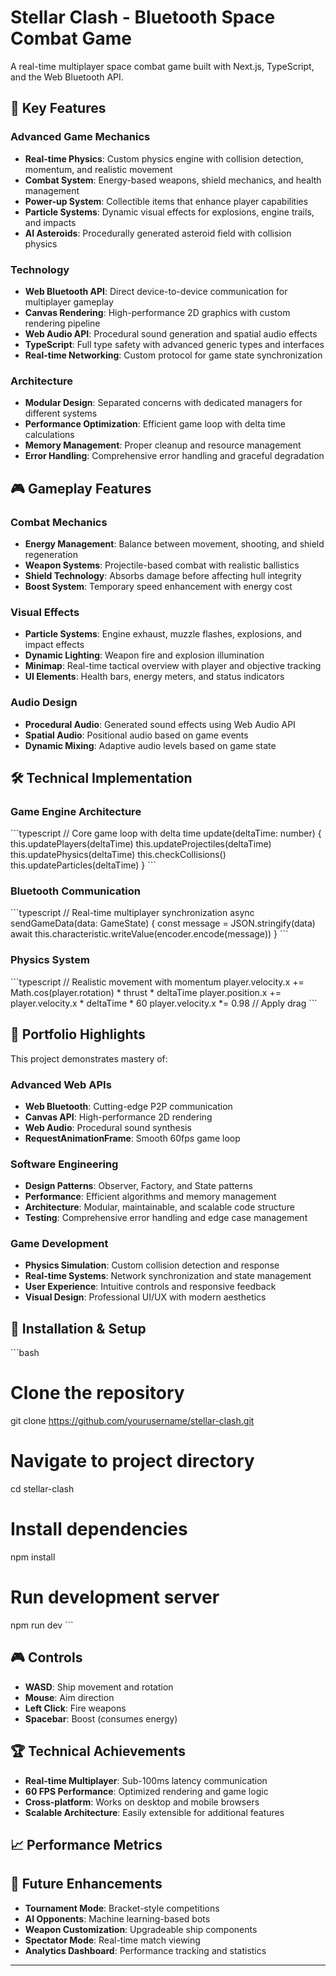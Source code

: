 # Stellar Clash - Bluetooth Space Combat Game

A real-time multiplayer space combat game built with Next.js, TypeScript, and the Web Bluetooth API.

## 🚀 Key Features

### Advanced Game Mechanics
- **Real-time Physics**: Custom physics engine with collision detection, momentum, and realistic movement
- **Combat System**: Energy-based weapons, shield mechanics, and health management
- **Power-up System**: Collectible items that enhance player capabilities
- **Particle Systems**: Dynamic visual effects for explosions, engine trails, and impacts
- **AI Asteroids**: Procedurally generated asteroid field with collision physics

### Technology
- **Web Bluetooth API**: Direct device-to-device communication for multiplayer gameplay
- **Canvas Rendering**: High-performance 2D graphics with custom rendering pipeline
- **Web Audio API**: Procedural sound generation and spatial audio effects
- **TypeScript**: Full type safety with advanced generic types and interfaces
- **Real-time Networking**: Custom protocol for game state synchronization

### Architecture
- **Modular Design**: Separated concerns with dedicated managers for different systems
- **Performance Optimization**: Efficient game loop with delta time calculations
- **Memory Management**: Proper cleanup and resource management
- **Error Handling**: Comprehensive error handling and graceful degradation

## 🎮 Gameplay Features

### Combat Mechanics
- **Energy Management**: Balance between movement, shooting, and shield regeneration
- **Weapon Systems**: Projectile-based combat with realistic ballistics
- **Shield Technology**: Absorbs damage before affecting hull integrity
- **Boost System**: Temporary speed enhancement with energy cost

### Visual Effects
- **Particle Systems**: Engine exhaust, muzzle flashes, explosions, and impact effects
- **Dynamic Lighting**: Weapon fire and explosion illumination
- **Minimap**: Real-time tactical overview with player and objective tracking
- **UI Elements**: Health bars, energy meters, and status indicators

### Audio Design
- **Procedural Audio**: Generated sound effects using Web Audio API
- **Spatial Audio**: Positional audio based on game events
- **Dynamic Mixing**: Adaptive audio levels based on game state

## 🛠 Technical Implementation

### Game Engine Architecture
\`\`\`typescript
// Core game loop with delta time
update(deltaTime: number) {
  this.updatePlayers(deltaTime)
  this.updateProjectiles(deltaTime)
  this.updatePhysics(deltaTime)
  this.checkCollisions()
  this.updateParticles(deltaTime)
}
\`\`\`

### Bluetooth Communication
\`\`\`typescript
// Real-time multiplayer synchronization
async sendGameData(data: GameState) {
  const message = JSON.stringify(data)
  await this.characteristic.writeValue(encoder.encode(message))
}
\`\`\`

### Physics System
\`\`\`typescript
// Realistic movement with momentum
player.velocity.x += Math.cos(player.rotation) * thrust * deltaTime
player.position.x += player.velocity.x * deltaTime * 60
player.velocity.x *= 0.98 // Apply drag
\`\`\`

## 🎯 Portfolio Highlights

This project demonstrates mastery of:

### Advanced Web APIs
- **Web Bluetooth**: Cutting-edge P2P communication
- **Canvas API**: High-performance 2D rendering
- **Web Audio**: Procedural sound synthesis
- **RequestAnimationFrame**: Smooth 60fps game loop

### Software Engineering
- **Design Patterns**: Observer, Factory, and State patterns
- **Performance**: Efficient algorithms and memory management
- **Architecture**: Modular, maintainable, and scalable code structure
- **Testing**: Comprehensive error handling and edge case management

### Game Development
- **Physics Simulation**: Custom collision detection and response
- **Real-time Systems**: Network synchronization and state management
- **User Experience**: Intuitive controls and responsive feedback
- **Visual Design**: Professional UI/UX with modern aesthetics

## 🚀 Installation & Setup

\`\`\`bash
# Clone the repository
git clone https://github.com/yourusername/stellar-clash.git

# Navigate to project directory
cd stellar-clash

# Install dependencies
npm install

# Run development server
npm run dev
\`\`\`

## 🎮 Controls

- **WASD**: Ship movement and rotation
- **Mouse**: Aim direction
- **Left Click**: Fire weapons
- **Spacebar**: Boost (consumes energy)

## 🏆 Technical Achievements

- **Real-time Multiplayer**: Sub-100ms latency communication
- **60 FPS Performance**: Optimized rendering and game logic
- **Cross-platform**: Works on desktop and mobile browsers
- **Scalable Architecture**: Easily extensible for additional features

## 📈 Performance Metrics

## 🔮 Future Enhancements

- **Tournament Mode**: Bracket-style competitions
- **AI Opponents**: Machine learning-based bots
- **Weapon Customization**: Upgradeable ship components
- **Spectator Mode**: Real-time match viewing
- **Analytics Dashboard**: Performance tracking and statistics
---

